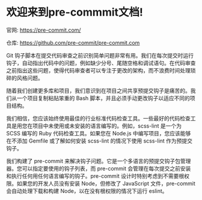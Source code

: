 # 欢迎来到pre-commmit文档!

官网: <https://pre-commit.com/>

仓库: <https://github.com/pre-commit/pre-commit.com>

Git 钩子脚本在提交代码审查之前识别简单问题非常有用。我们在每次提交时运行钩子，自动指出代码中的问题，例如缺少分号、尾随空格和调试语句。在代码审查之前指出这些问题，使得代码审查者可以专注于更改的架构，而不浪费时间处理琐碎的风格问题。

随着我们创建更多库和项目，我们意识到在项目之间共享预提交钩子是痛苦的。我们从一个项目复制粘贴笨重的 Bash 脚本，并且必须手动更改钩子以适应不同的项目结构。

我们相信，您应该始终使用最佳的行业标准代码检查工具。一些最好的代码检查工具是用您在项目中未使用或未安装的语言编写的。例如，scss-lint 是一个为 SCSS 编写的 Ruby 代码检查工具。如果您在 Node.js 中编写项目，您应该能够在不添加 Gemfile 或了解如何安装 scss-lint 的情况下使用 scss-lint 作为预提交钩子。

我们构建了 pre-commit 来解决钩子问题。它是一个多语言的预提交钩子包管理器。您可以指定要使用的钩子列表，而 pre-commit 会管理在每次提交之前安装和执行任何用任何语言编写的钩子。pre-commit 设计时特别考虑到不需要根权限。如果您的开发人员没有安装 Node，但修改了 JavaScript 文件，pre-commit 会自动处理下载和构建 Node，以在没有根权限的情况下运行 eslint。